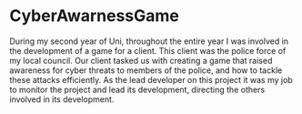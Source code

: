 # CyberAwarnessGame
 During my second year of Uni, throughout the entire year I was involved in the development of a game for a client. This client was the police force of my local council. Our client tasked us with creating a game that raised awareness for cyber threats to members of the police, and how to tackle these attacks efficiently. As the lead developer on this project it was my job to monitor the project and lead its development, directing the others involved in its development.
